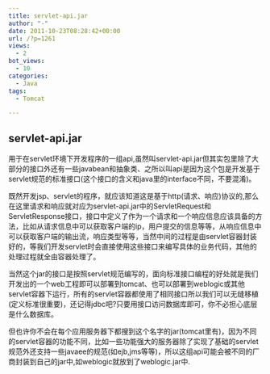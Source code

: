 ```yaml
---
title: servlet-api.jar
author: "-"
date: 2011-10-23T08:28:42+00:00
url: /?p=1261
views:
  - 2
bot_views:
  - 10
categories:
  - Java
tags:
  - Tomcat

---
```

## servlet-api.jar
用于在servlet环境下开发程序的一组api,虽然叫servlet-api.jar但其实包里除了大部分的接口外还有一些javabean和抽象类、之所以叫api是因为这个包是开发基于servlet规范的标准接口(这个接口的含义和java里的interface不同，不要混淆)。
  
既然开发jsp、servlet的程序，就应该知道这是基于http(请求、响应)协议的,那么在这里请求和响应就对应为servlet-api.jar中的ServletRequest和ServletResponse接口，接口中定义了作为一个请求和一个响应信息应该具备的方法，比如从请求信息中可以获取客户端的ip，用户提交的信息等等，从响应信息中可以获取客户端的输出流，响应类型等等，当然中间的过程是由servlet容器封装好的，等我们开发servlet时会直接使用这些接口来编写具体的业务代码，其他的处理过程就全由容器处理了。
  
当然这个jar的接口是按照servlet规范编写的，面向标准接口编程的好处就是我们开发出的一个web工程即可以部署到tomcat、也可以部署到weblogic或其他servlet容器下运行，所有的servlet容器都使用了相同接口所以我们可以无缝移植(定义标准很重要)，还记得jdbc吧?只要用接口访问数据库即可，你不必担心底层是什么数据库。
  
但也许你不会在每个应用服务器下都搜到这个名字的jar(tomcat里有)，因为不同的servlet容器的功能不同，比如一些功能强大的服务器除了实现了基础的servlet规范外还支持一些javaee的规范(如ejb,jms等等)，所以这组api可能会被不同的厂商封装到自己的jar中,如weblogic就放到了weblogic.jar中.